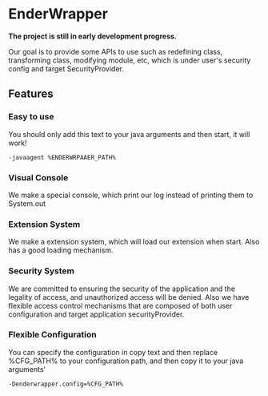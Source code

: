 # EnderWrapper

**The project is still in early development progress.**

Our goal is to provide some APIs to use such as redefining class, transforming class, modifying module, etc, which is under user's security config and target SecurityProvider.

## Features
### Easy to use
You should only add this text to your java arguments and then start, it will work!
```
-javaagent %ENDERWRPAAER_PATH%
```
### Visual Console
We make a special console, which print our log instead of printing them to System.out
### Extension System
We make a extension system, which will load our extension when start. Also has a good loading mechanism.
### Security System
We are committed to ensuring the security of the application and the legality of access, and unauthorized access will be denied.
Also we have flexible access control mechanisms that are composed of both user configuration and target application securityProvider.
### Flexible Configuration
You can specify the configuration  in copy text and then replace %CFG_PATH% to your configuration path, and then copy it to your java arguments'
```
-Denderwrapper.config=%CFG_PATH%
```
